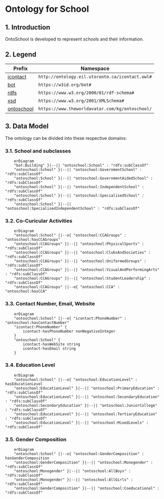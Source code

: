 # Ontology for School
## 1. Introduction
OntoSchool is developed to represent schools and their information.

## 2. Legend
| Prefix                                                                                                                  | Namespace                                           |
|---------------------------------------------------------------------------------------------------------------------------|--------------------------------------------------------------|
| [icontact](http://ontology.eil.utoronto.ca/icontact.owl) | `http://ontology.eil.utoronto.ca/icontact.owl#`     |
| [bot](https://w3c-lbd-cg.github.io/bot/) | `https://w3id.org/bot#`     |
| [rdfs](https://www.w3.org/TR/rdf12-schema/) | `https://www.w3.org/2000/01/rdf-schema#`     |
| [xsd](https://www.w3.org/2001/XMLSchema) | `https://www.w3.org/2001/XMLSchema#`     |
| [ontoschool](https://github.com/cambridge-cares/TheWorldAvatar/tree/main/JPS_Ontology/ontology/ontoschool)                      | `https://www.theworldavatar.com/kg/ontoschool/` |
## 3. Data Model
The ontology can be divided into these respective domains:

### 3.1. School and subclasses
```mermaid
    erDiagram
    "bot:Building" }|--|| "ontoschool:School" : "rdfs:subClassOf"
    "ontoschool:School" }|--|| "ontoschool:GovernmentSchool" : "rdfs:subClassOf"
    "ontoschool:School" }|--|| "ontoschool:GovernmentAidedSchool" : "rdfs:subClassOf"
    "ontoschool:School" }|--|| "ontoschool:IndependentSchool" : "rdfs:subClassOf"
    "ontoschool:School" }|--|| "ontoschool:SpecialisedSchool" : "rdfs:subClassOf"
    "ontoschool:School" }|--|| "ontoschool:SpecialisedIndependentSchool" : "rdfs:subClassOf"

```
### 3.2. Co-Curicular Activities
```mermaid
    erDiagram
    "ontoschool:School" ||--o{ "ontoschool:CCAGroups" : "ontoschool:hasCCAGroups"
    "ontoschool:CCAGroups" }|--|| "ontoschool:PhysicalSports" : "rdfs:subClassOf"
    "ontoschool:CCAGroups" }|--|| "ontoschool:ClubsAndSocieties" : "rdfs:subClassOf"
    "ontoschool:CCAGroups" }|--|| "ontoschool:UniformedGroups" : "rdfs:subClassOf"
    "ontoschool:CCAGroups" }|--|| "ontoschool:VisualAndPerformingArts" : "rdfs:subClassOf"
    "ontoschool:CCAGroups" }|--|| "ontoschool:StudentLeadership" : "rdfs:subClassOf"
    "ontoschool:CCAGroups" ||--o{ "ontoschool:CCA" : "ontoschool:hasCCA"
```
### 3.3. Contact Number, Email, Website
```mermaid
    erDiagram
    "ontoschool:School" ||--o{ "icontact:PhoneNumber" : "ontoschool:hasContactNumber"
    "icontact:PhoneNumber" {
        icontact-hasPhoneNumber nonNegativeInteger
    }
    "ontoschool:School" {
        icontact-hasWebSite string
        icontact-hasEmail string
    }
```
### 3.4. Education Level
```mermaid
    erDiagram
    "ontoschool:School" ||--o{ "ontoschool:EducationLevel" : hasEducationLevel
    "ontoschool:EducationLevel" }|--|| "ontoschool:PrimaryEducation" : "rdfs:subClassOf"
    "ontoschool:EducationLevel" }|--|| "ontoschool:SecondaryEducation" : "rdfs:subClassOf"
    "ontoschool:SecondaryEducation" }|--|| "ontoschool:JuniorCollege" : "rdfs:subClassOf"
    "ontoschool:EducationLevel" }|--|| "ontoschool:TertiaryEducation" : "rdfs:subClassOf"
    "ontoschool:EducationLevel" }|--|| "ontoschool:MixedLevels" : "rdfs:subClassOf"
```
### 3.5. Gender Composition
```mermaid
    erDiagram
    "ontoschool:School" ||--o{ "ontoschool:GenderComposition" : hasGenderComposition
    "ontoschool:GenderComposition" }|--|| "ontoschool:Monogender" : "rdfs:subClassOf"
    "ontoschool:Monogender" }|--|| "ontoschool:AllBoys" : "rdfs:subClassOf"
    "ontoschool:Monogender" }|--|| "ontoschool:AllGirls" : "rdfs:subClassOf"
    "ontoschool:GenderComposition" }|--|| "ontoschool:Coeducational" : "rdfs:subClassOf"
```